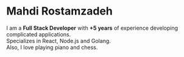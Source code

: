 # Mahdi Rostamzadeh

I am a **Full Stack Developer** with **+5 years** of experience developing complicated applications.  
Specializes in React, Node.js and Golang.  
Also, I love playing piano and chess.
